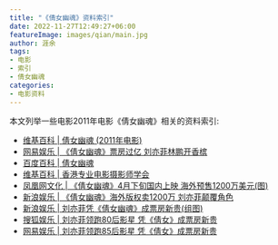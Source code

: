 ```yaml
---
title: "《倩女幽魂》资料索引"
date: 2022-11-27T12:49:27+06:00
featureImage: images/qian/main.jpg
author: 涯余
tags:
- 电影
- 索引
- 倩女幽魂
categories:
- 电影资料
---
```


本文列举一些电影2011年电影《倩女幽魂》相关的资料索引:

<!--more-->


* [维基百科 | 倩女幽魂 (2011年电影)](https://zh.m.wikipedia.org/zh-hans/%E5%80%A9%E5%A5%B3%E5%B9%BD%E9%AD%82_(2011%E5%B9%B4%E9%9B%BB%E5%BD%B1))
* [网易娱乐 | 《倩女幽魂》票房过亿 刘亦菲林鹏开香槟](https://ent.163.com/photoview/00B50003/44827.html#p=72OC9F7D00B50003)
* [百度百科 | 倩女幽魂](https://baike.baidu.com/item/%E5%80%A9%E5%A5%B3%E5%B9%BD%E9%AD%82/10118532)
* [维基百科 | 香港专业电影摄影师学会](https://zh.wikipedia.org/zh-sg/%E9%A6%99%E6%B8%AF%E5%B0%88%E6%A5%AD%E9%9B%BB%E5%BD%B1%E6%94%9D%E5%BD%B1%E5%B8%AB%E5%AD%B8%E6%9C%83)
* [凤凰网文化 | 《倩女幽魂》4月下旬国内上映 海外预售1200万美元(图)](http://culture.ifeng.com/whrd/detail_2011_02/24/4829881_0.shtml)
* [新浪娱乐 | 《倩女幽魂》海外版权卖1200万 刘亦菲颠覆角色](http://ent.sina.com.cn/m/c/2011-02-24/10153237914.shtml)
* [新浪娱乐 | 刘亦菲凭《倩女幽魂》成票房新贵(组图)](http://ent.sina.com.cn/r/m/p/2011-05-17/12043309819.shtml)
* [搜狐娱乐 | 刘亦菲领跑80后影星 凭《倩女》成票房新贵](https://yule.sohu.com/20110519/n307971150.shtml)
* [网易娱乐 | 刘亦菲领跑85后影星 凭《倩女》成票房新贵](https://www.163.com/ent/article/748UODV7000300B1.html)
